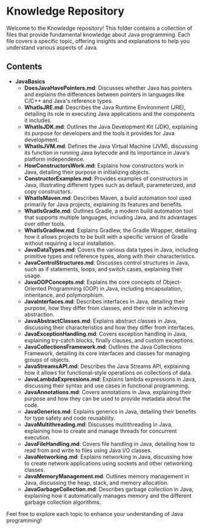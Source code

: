 # Knowledge Repository

Welcome to the Knowledge repository! This folder contains a collection of files that provide fundamental knowledge about Java programming. Each file covers a specific topic, offering insights and explanations to help you understand various aspects of Java.

## Contents

- **JavaBasics**
  - **DoesJavaHavePointers.md**: Discusses whether Java has pointers and explains the differences between pointers in languages like C/C++ and Java's reference types.
  - **WhatIsJRE.md**: Describes the Java Runtime Environment (JRE), detailing its role in executing Java applications and the components it includes.
  - **WhatIsJDK.md**: Outlines the Java Development Kit (JDK), explaining its purpose for developers and the tools it provides for Java development.
  - **WhatIsJVM.md**: Defines the Java Virtual Machine (JVM), discussing its function in running Java bytecode and its importance in Java's platform independence.
  - **HowConstructorsWork.md**: Explains how constructors work in Java, detailing their purpose in initializing objects.
  - **ConstructorExamples.md**: Provides examples of constructors in Java, illustrating different types such as default, parameterized, and copy constructors.
  - **WhatIsMaven.md**: Describes Maven, a build automation tool used primarily for Java projects, explaining its features and benefits.
  - **WhatIsGradle.md**: Outlines Gradle, a modern build automation tool that supports multiple languages, including Java, and its advantages over other tools.
  - **WhatIsGradlew.md**: Explains Gradlew, the Gradle Wrapper, detailing how it allows projects to be built with a specific version of Gradle without requiring a local installation.
  - **JavaDataTypes.md**: Covers the various data types in Java, including primitive types and reference types, along with their characteristics.
  - **JavaControlStructures.md**: Discusses control structures in Java, such as if statements, loops, and switch cases, explaining their usage.
  - **JavaOOPConcepts.md**: Explains the core concepts of Object-Oriented Programming (OOP) in Java, including encapsulation, inheritance, and polymorphism.
  - **JavaInterfaces.md**: Describes interfaces in Java, detailing their purpose, how they differ from classes, and their role in achieving abstraction.
  - **JavaAbstractClasses.md**: Explains abstract classes in Java, discussing their characteristics and how they differ from interfaces.
  - **JavaExceptionHandling.md**: Covers exception handling in Java, explaining try-catch blocks, finally clauses, and custom exceptions.
  - **JavaCollectionsFramework.md**: Outlines the Java Collections Framework, detailing its core interfaces and classes for managing groups of objects.
  - **JavaStreamsAPI.md**: Describes the Java Streams API, explaining how it allows for functional-style operations on collections of data.
  - **JavaLambdaExpressions.md**: Explains lambda expressions in Java, discussing their syntax and use cases in functional programming.
  - **JavaAnnotations.md**: Covers annotations in Java, explaining their purpose and how they can be used to provide metadata about the code.
  - **JavaGenerics.md**: Explains generics in Java, detailing their benefits for type safety and code reusability.
  - **JavaMultithreading.md**: Discusses multithreading in Java, explaining how to create and manage threads for concurrent execution.
  - **JavaFileHandling.md**: Covers file handling in Java, detailing how to read from and write to files using Java I/O classes.
  - **JavaNetworking.md**: Explains networking in Java, discussing how to create network applications using sockets and other networking classes.
  - **JavaMemoryManagement.md**: Outlines memory management in Java, discussing the heap, stack, and memory allocation.
  - **JavaGarbageCollection.md**: Describes garbage collection in Java, explaining how it automatically manages memory and the different garbage collection algorithms.

Feel free to explore each topic to enhance your understanding of Java programming!